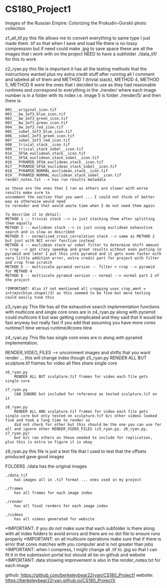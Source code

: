 # CS180_Project1
Images of the Russian Empire: Colorizing the Prokudin-Gorskii photo collection

z1_all_tif.py
    this file allows me to convert everything to same type
    I just made them .tif so that when I save and load file there is no lossy compression
    but if need could make .jpg to save space
    these are all the images that i work with on the project
    NEED to have a subfolder ./data_tif/ for this to work

z2_ryan.py
    this file is important it has all the testing methods that the instructions wanted plus my extra credit stuff
    after running all I comment and labeled all of them and METHOD 1 (trivial stack), METHOD 4, METHOD 5, METHOD 6 were
    the ones that I decided to use as they had reasonable runtimes and correspond to everything in the ./render/ where each image
    number is in a folder with its index i.e. image 5 is folder ./render/5/ and then there is:

    001___original_icon.tif
    002___bw_1of3_blue_icon.tif
    003___bw_2of3_green_icon.tif
    003___bw_2of3_green_icon.tif
    004___bw_3of3_red_icon.tif
    005___sobel_1of3_blue_icon.tif
    006___sobel_2of3_green_icon.tif
    007___sobel_3of3_red_icon.tif
    008___trivial_stack__icon.tif
    009___trivial_stack_sobel__icon.tif
    014___SFSA_euclidean_stack__icon.tif
    015___SFSA_euclidean_stack_sobel__icon.tif
    016___PYRAMID_SFSA_euclidean_stack__icon.tif
    017___PYRAMID_SFSA_euclidean_stack_sobel__icon.tif
    018___PYRAMID_NORMAL_euclidean_stack__icon.tif
    019___PYRAMID_NORMAL_euclidean_stack_sobel__icon.tif
    render_notes.txt --> has run results metadata

    as these are the ones that I ran as others are slower with worse results make sure to
    uncomment the section that you want ... I could not think of better way as otherwise would need
    to rerender and that would waste time when I do not need them again

    To describe it in detail:
    METHOD 1 -- trivial stack --> is just stacking them after splitting them equally
    METHOD 2 -- euclidean stack --> is just using euclidean exhaustive search and is slow as described
    METHOD 3 -- normalized_cross_correlation stack --> same as METHOD 2 but just with NCC error function instead
    METHOD 4 -- euclidean stack w/ sobel filter to determine shift amount + crop --> got crazy speedup and great results without even putting in
    pyramid and later I put this into pyramid and it gets even faster with very little addition error, extra credit part for project with filter and crop from scratch
    METHOD 5 -- multiscale pyramid version -- filter + crop --> pyramid for METHOD 4
    METHOD 6 -- multiscale pyramid version -- normal --> normal part 2 of the project

    *IMPORTANT: Also if not mentioned all cropping uses crop_amnt = int(min(blue.shape)/3) as this seemed to be fine but more testing could easily tune this


z3_ryan.py
    This file has all the exhaustive search implementation functions with multicore and single core ones are in z4_ryan.py along with pyramid could multicore it but was getting complicated
    and they said that it would be fast anyway but really fast if you add that assuming you have more cores runtime/1 time versus runtime/#cores time

z4_ryan.py
    This file has single core ones are in along with pyramid implementation.


RENDER_VIDEO_FILES --> uncomment images and shifts that you want render ... this will change index though
    z5_ryan.py
        RENDER ALL BUT sculpture.tif frames for video all files share single core

    z6_ryan.py
        RENDER ALL BUT sculpture.tif frames for video each file gets single core

    z7_ryan.py
        CAN IGNORE but included for reference as tested sculpture.tif on it

    z8_ryan.py
        RENDER ALL AND sculpture.tif frames for video each file gets single core but only tested on sculpture.tif b/c other videos looked fine and took a long time to render so
        did not check for other but this should be the one you can use for all and ignore other RENDER_VIDEO_FILES (z5_ryan.py, z6_ryan.py, z7_ryan.py)
        but b/c ran others on these needed to include for replication, plus this is extra so figure it is okay



z9_ryan.py
    this file is just a test file that I used to test that the offsets produced
    gave good images


FOLDERS
    ./data
        has the original images

    ./data_tif
        has images all in .tif format ... ones used in my project

    ./frames
        has all frames for each image index

    ./render
        has all final renders for each image index

    ./videos
        has all videos generated for website


*IMPORTANT: if you do not make sure that each subfolder is there along with all index folders to avoid errors and there are no dot file to ensure runs properly
*IMPORTANT: on all multicore operations make sure that if there is error that cores matches with you computer and is not greater than jobs
*IMPORTANT: when I compress, I might change all .tif to .jpg so that I can fit it in the submission portal but should all be on github and website
*IMPORTANT: data showing improvement is also in the render_notes.txt for each image

github: https://github.com/berkeleybear22ryan/CS180_Project1
website: https://berkeleybear22ryan.github.io/CS180_Project1/
